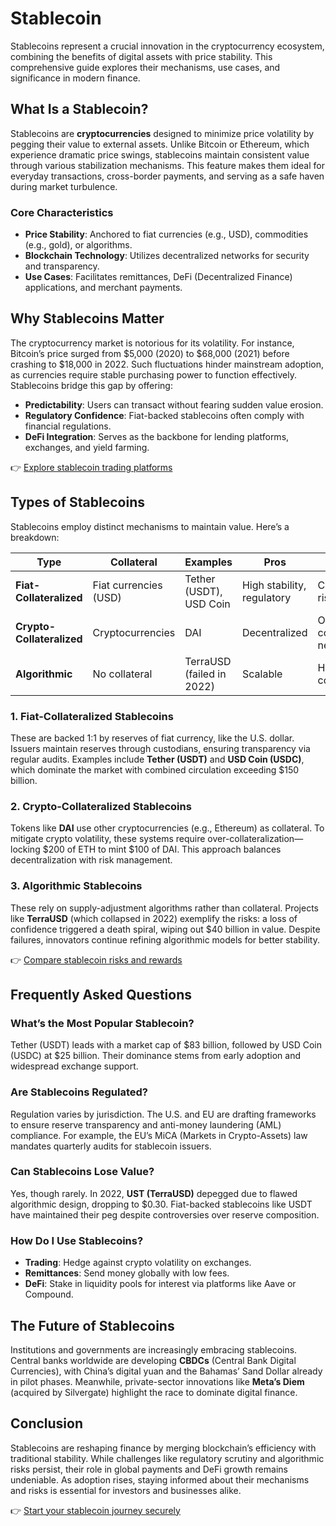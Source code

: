 # Stablecoin

Stablecoins represent a crucial innovation in the cryptocurrency ecosystem, combining the benefits of digital assets with price stability. This comprehensive guide explores their mechanisms, use cases, and significance in modern finance.

## What Is a Stablecoin?

Stablecoins are **cryptocurrencies** designed to minimize price volatility by pegging their value to external assets. Unlike Bitcoin or Ethereum, which experience dramatic price swings, stablecoins maintain consistent value through various stabilization mechanisms. This feature makes them ideal for everyday transactions, cross-border payments, and serving as a safe haven during market turbulence.

### Core Characteristics
- **Price Stability**: Anchored to fiat currencies (e.g., USD), commodities (e.g., gold), or algorithms.
- **Blockchain Technology**: Utilizes decentralized networks for security and transparency.
- **Use Cases**: Facilitates remittances, DeFi (Decentralized Finance) applications, and merchant payments.

## Why Stablecoins Matter

The cryptocurrency market is notorious for its volatility. For instance, Bitcoin’s price surged from $5,000 (2020) to $68,000 (2021) before crashing to $18,000 in 2022. Such fluctuations hinder mainstream adoption, as currencies require stable purchasing power to function effectively. Stablecoins bridge this gap by offering:
- **Predictability**: Users can transact without fearing sudden value erosion.
- **Regulatory Confidence**: Fiat-backed stablecoins often comply with financial regulations.
- **DeFi Integration**: Serves as the backbone for lending platforms, exchanges, and yield farming.

👉 [Explore stablecoin trading platforms](https://bit.ly/okx-bonus)

## Types of Stablecoins

Stablecoins employ distinct mechanisms to maintain value. Here’s a breakdown:

| **Type**              | **Collateral**         | **Examples**             | **Pros**                     | **Cons**                      |
|------------------------|------------------------|--------------------------|------------------------------|-------------------------------|
| **Fiat-Collateralized**| Fiat currencies (USD)  | Tether (USDT), USD Coin    | High stability, regulatory   | Centralization risks          |
| **Crypto-Collateralized**| Cryptocurrencies     | DAI                      | Decentralized                | Over-collateralization needed |
| **Algorithmic**        | No collateral          | TerraUSD (failed in 2022)| Scalable                    | High risk of collapse         |

### 1. Fiat-Collateralized Stablecoins
These are backed 1:1 by reserves of fiat currency, like the U.S. dollar. Issuers maintain reserves through custodians, ensuring transparency via regular audits. Examples include **Tether (USDT)** and **USD Coin (USDC)**, which dominate the market with combined circulation exceeding $150 billion.

### 2. Crypto-Collateralized Stablecoins
Tokens like **DAI** use other cryptocurrencies (e.g., Ethereum) as collateral. To mitigate crypto volatility, these systems require over-collateralization—locking $200 of ETH to mint $100 of DAI. This approach balances decentralization with risk management.

### 3. Algorithmic Stablecoins
These rely on supply-adjustment algorithms rather than collateral. Projects like **TerraUSD** (which collapsed in 2022) exemplify the risks: a loss of confidence triggered a death spiral, wiping out $40 billion in value. Despite failures, innovators continue refining algorithmic models for better stability.

👉 [Compare stablecoin risks and rewards](https://bit.ly/okx-bonus)

## Frequently Asked Questions

### **What’s the Most Popular Stablecoin?**
Tether (USDT) leads with a market cap of $83 billion, followed by USD Coin (USDC) at $25 billion. Their dominance stems from early adoption and widespread exchange support.

### **Are Stablecoins Regulated?**
Regulation varies by jurisdiction. The U.S. and EU are drafting frameworks to ensure reserve transparency and anti-money laundering (AML) compliance. For example, the EU’s MiCA (Markets in Crypto-Assets) law mandates quarterly audits for stablecoin issuers.

### **Can Stablecoins Lose Value?**
Yes, though rarely. In 2022, **UST (TerraUSD)** depegged due to flawed algorithmic design, dropping to $0.30. Fiat-backed stablecoins like USDT have maintained their peg despite controversies over reserve composition.

### **How Do I Use Stablecoins?**
- **Trading**: Hedge against crypto volatility on exchanges.
- **Remittances**: Send money globally with low fees.
- **DeFi**: Stake in liquidity pools for interest via platforms like Aave or Compound.

## The Future of Stablecoins

Institutions and governments are increasingly embracing stablecoins. Central banks worldwide are developing **CBDCs** (Central Bank Digital Currencies), with China’s digital yuan and the Bahamas’ Sand Dollar already in pilot phases. Meanwhile, private-sector innovations like **Meta’s Diem** (acquired by Silvergate) highlight the race to dominate digital finance.

## Conclusion

Stablecoins are reshaping finance by merging blockchain’s efficiency with traditional stability. While challenges like regulatory scrutiny and algorithmic risks persist, their role in global payments and DeFi growth remains undeniable. As adoption rises, staying informed about their mechanisms and risks is essential for investors and businesses alike.

👉 [Start your stablecoin journey securely](https://bit.ly/okx-bonus)